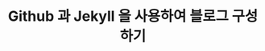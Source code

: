 ---
title: "Github 과 Jekyll 을 사용하여 블로그 구성하기"
categories:
    - Blog
tags:
    - Blog
    - Github
---